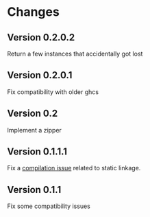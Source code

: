 Changes
=======

Version 0.2.0.2
---------------

Return a few instances that accidentally got lost

Version 0.2.0.1
---------------

Fix compatibility with older ghcs

Version 0.2
-----------

Implement a zipper

Version 0.1.1.1
---------------

Fix a [compilation issue][1] related to static linkage.

[1]: https://github.com/haskell/cabal/issues/1266#issuecomment-26998689

Version 0.1.1
-------------

Fix some compatibility issues

